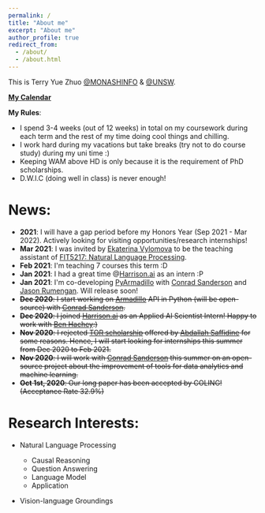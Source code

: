 ```yaml
---
permalink: /
title: "About me"
excerpt: "About me"
author_profile: true
redirect_from: 
  - /about/
  - /about.html
---
```


This is Terry Yue Zhuo [@MONASHINFO](https://umlt.infotech.monash.edu/) & [@UNSW](https://www.unsw.edu.au/).

[**My Calendar**](https://calendar.google.com/calendar/embed?src=terryzhuo25%40gmail.com&ctz=Australia%2FSydney)

**My Rules**:
* I spend 3-4 weeks (out of 12 weeks) in total on my coursework during each term and the rest of my time doing cool things and chilling.
* I work hard during my vacations but take breaks (try not to do course study) during my uni time :) 
* Keeping WAM above HD is only because it is the requirement of PhD scholarships.
* D.W.I.C (doing well in class) is never enough!

News:
======
* **2021**: I will have a gap period before my Honors Year (Sep 2021 - Mar 2022). Actively looking for visiting opportunities/research internships!
* **Mar 2021**: I was invited by [Ekaterina Vylomova](https://scholar.google.ru/citations?hl=en&user=JlVHhVUAAAAJ&view_op=list_works&sortby=pubdate) to be the teaching assistant of [FIT5217: Natural Language Processing](https://handbook.monash.edu/2021/units/FIT5217).
* **Feb 2021**: I'm teaching 7 courses this term :D
* **Jan 2021**: I had a great time @[Harrison.ai](https://www.harrison.ai/) as an intern :P
* **Jan 2021**: I'm co-developing [PyArmadillo](https://pyarma.sourceforge.io/) with [Conrad Sanderson](http://conradsanderson.id.au/) and [Jason Rumengan](https://www.jasonrumengan.my.id/). Will release soon!
* ~~**Dec 2020**: I start working on [Armadillo](http://arma.sourceforge.net/) API in Python (will be open-source) with [Conrad Sanderson](http://conradsanderson.id.au/).~~ 
* ~~**Dec 2020**: I joined [Harrison.ai](https://www.harrison.ai/) as an Applied AI Scientist Intern! Happy to work with [Ben Hachey](http://benhachey.info/):)~~
* ~~**Nov 2020**: I rejected [TOR scholarship](https://www.engineering.unsw.edu.au/student-life/taste-of-research/advertised-taste-of-research-areas) offered by [Abdallah Saffidine](https://cgi.cse.unsw.edu.au/~abdallahs/) for some reasons. Hence, 
I will start looking for internships this summer from Dec 2020 to Feb 2021.~~
* ~~**Nov 2020**: I will work with [Conrad Sanderson](http://conradsanderson.id.au/) this summer on an open-source project about the improvement of tools for data analytics and machine learning.~~
* ~~**Oct 1st, 2020**: Our long paper has been accepted by COLING! (Acceptance Rate 32.9%)~~



Research Interests:
===================
* Natural Language Processing
  * Causal Reasoning
  * Question Answering
  * Language Model
  * Application

* Vision-language Groundings